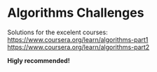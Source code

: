 # Algorithms Challenges

Solutions for the excelent courses: <br>
https://www.coursera.org/learn/algorithms-part1 <br>
https://www.coursera.org/learn/algorithms-part2

__Higly recommended!__
